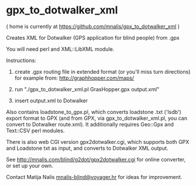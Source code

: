 gpx_to_dotwalker_xml
====================

( home is currently at https://github.com/mnalis/gpx_to_dotwalker_xml )

Creates XML for Dotwalker (GPS application for blind people) from .gpx

You will need perl and XML::LibXML module.


Instructions:

1) create .gpx routing file in extended format (or you'll miss turn directions)
   for example from: http://graphhopper.com/maps/

2) run "./gpx_to_dotwalker_xml.pl GrasHopper.gpx output.xml"

3) insert output.xml to Dotwalker 


Also contains loadstone_to_gpx.pl, which converts loadstone .txt ('lsdb') export format to GPX 
(and from GPX, via gpx_to_dotwalker_xml.pl, you can convert to Dotwalker route.xml). It additionally
requires Geo::Gpx and Text::CSV perl modules.

There is also web CGI version gpx2dotwalker.cgi, which supports both GPX and Loadstone txt as input,
and converts to Dotwalker XML output.


See http://mnalis.com/blind/g2dot/gpx2dotwalker.cgi for online converter, or set up your own.

Contact Matija Nalis <mnalis-blind@voyager.hr> for ideas for improvement.

